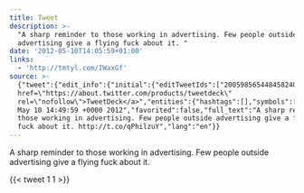 ```yaml
---
title: Tweet
description: >-
  "A sharp reminder to those working in advertising. Few people outside
  advertising give a flying fuck about it. "
date: '2012-05-10T14:05:59+01:00'
links:
  - 'http://tmtyl.com/IWaxGf'
source: >-
  {"tweet":{"edit_info":{"initial":{"editTweetIds":["200598565448458240"],"editableUntil":"2012-05-10T15:49:59.601Z","editsRemaining":"5","isEditEligible":true}},"retweeted":false,"source":"<a
  href=\"https://about.twitter.com/products/tweetdeck\"
  rel=\"nofollow\">TweetDeck</a>","entities":{"hashtags":[],"symbols":[],"user_mentions":[],"urls":[{"url":"http://t.co/qPhilzuY","expanded_url":"http://tmtyl.com/IWaxGf","display_url":"tmtyl.com/IWaxGf","indices":["110","130"]}]},"display_text_range":["0","130"],"favorite_count":"1","id_str":"200598565448458240","truncated":false,"retweet_count":"1","id":"200598565448458240","possibly_sensitive":false,"created_at":"Thu
  May 10 14:49:59 +0000 2012","favorited":false,"full_text":"A sharp reminder to
  those working in advertising. Few people outside advertising give a flying
  fuck about it. http://t.co/qPhilzuY","lang":"en"}}
---
```

A sharp reminder to those working in advertising. Few people outside advertising give a flying fuck about it. 
    
{{< tweet 1 1 >}}
    
